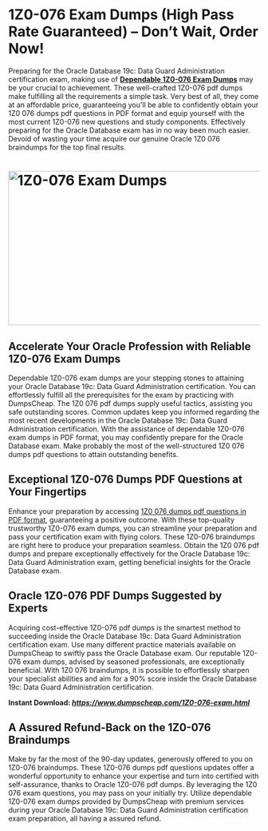 <h1><strong>1Z0-076 Exam Dumps (High Pass Rate Guaranteed) &ndash; Don&rsquo;t Wait, Order Now!</strong></h1>
<p>Preparing for the Oracle Database 19c: Data Guard Administration certification exam, making use of <a href="https://www.dumpscheap.com/1Z0-076-exam.html"><strong>Dependable 1Z0-076 Exam Dumps</strong></a> may be your crucial to achievement. These well-crafted 1Z0-076 pdf dumps make fulfilling all the requirements a simple task. Very best of all, they come at an affordable price, guaranteeing you'll be able to confidently obtain your 1Z0 076 dumps pdf questions in PDF format and equip yourself with the most current 1Z0-076 new questions and study components. Effectively preparing for the Oracle Database exam has in no way been much easier. Devoid of wasting your time acquire our genuine Oracle 1Z0 076 braindumps for the top final results.</p>
<h1><img src="https://i.ibb.co/TcvCzTr/Muzammil-Dumps-Cheap-1-Z0-076.png" alt="1Z0-076 Exam Dumps" width="550" height="309" /></h1>
<h2><strong>Accelerate Your Oracle Profession with Reliable 1Z0-076 Exam Dumps</strong></h2>
<p>Dependable 1Z0-076 exam dumps are your stepping stones to attaining your Oracle Database 19c: Data Guard Administration certification. You can effortlessly fulfill all the prerequisites for the exam by practicing with DumpsCheap. The 1Z0 076 pdf dumps supply useful tactics, assisting you safe outstanding scores. Common updates keep you informed regarding the most recent developments in the Oracle Database 19c: Data Guard Administration certification. With the assistance of dependable 1Z0-076 exam dumps in PDF format, you may confidently prepare for the Oracle Database exam. Make probably the most of the well-structured 1Z0 076 dumps pdf questions to attain outstanding benefits.</p>
<h2><strong>Exceptional 1Z0-076 Dumps PDF Questions at Your Fingertips</strong></h2>
<p>Enhance your preparation by accessing <a href="https://www.dumpscheap.com/1Z0-076-exam.html">1Z0 076 dumps pdf questions in PDF format</a>, guaranteeing a positive outcome. With these top-quality trustworthy 1Z0-076 exam dumps, you can streamline your preparation and pass your certification exam with flying colors. These 1Z0-076 braindumps are right here to produce your preparation seamless. Obtain the 1Z0 076 pdf dumps and prepare exceptionally effectively for the Oracle Database 19c: Data Guard Administration exam, getting beneficial insights for the Oracle Database exam.</p>
<h2><strong>Oracle 1Z0-076 PDF Dumps Suggested by Experts</strong></h2>
<p>Acquiring cost-effective 1Z0-076 pdf dumps is the smartest method to succeeding inside the Oracle Database 19c: Data Guard Administration certification exam. Use many different practice materials available on DumpsCheap to swiftly pass the Oracle Database exam. Our reputable 1Z0-076 exam dumps, advised by seasoned professionals, are exceptionally beneficial. With 1Z0 076 braindumps, it is possible to effortlessly sharpen your specialist abilities and aim for a 90% score inside the Oracle Database 19c: Data Guard Administration certification.</p>
<p><strong>Instant Download:&nbsp;<strong><a href="https://www.dumpscheap.com/1Z0-076-exam.html"><em>https://www.dumpscheap.com/1Z0-076-exam.html</em></a></strong></strong></p>
<h2><strong>A Assured Refund-Back on the 1Z0-076 Braindumps</strong></h2>
<p>Make by far the most of the 90-day updates, generously offered to you on 1Z0-076 braindumps. These 1Z0-076 dumps pdf questions updates offer a wonderful opportunity to enhance your expertise and turn into certified with self-assurance, thanks to Oracle 1Z0-076 pdf dumps. By leveraging the 1Z0 076 exam questions, you may pass on your initially try. Utilize dependable 1Z0-076 exam dumps provided by DumpsCheap with premium services during your Oracle Database 19c: Data Guard Administration certification exam preparation, all having a assured refund.</p>
